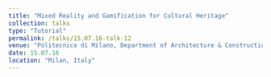 ```yaml
---
title: "Mixed Reality and Gamification for Cultural Heritage"
collection: talks
type: "Tutorial"
permalink: /talks/15.07.16-talk-12
venue: "Politecnico di Milano, Department of Architecture & Construction"
date: 15.07.16
location: "Milan, Italy"
---
```

